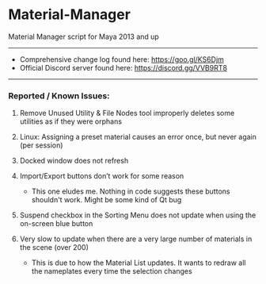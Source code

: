 # Material-Manager
Material Manager script for Maya 2013 and up

---

- Comprehensive change log found here: https://goo.gl/KS6Djm
- Official Discord server found here:  https://discord.gg/VVB9RT8

----

### Reported / Known Issues:

1.    Remove Unused Utility & File Nodes tool improperly deletes some utilities as if they were orphans

2.    Linux:  Assigning a preset material causes an error once, but never again (per session)

3.    Docked window does not refresh

4.    Import/Export buttons don’t work for some reason
        * This one eludes me.  Nothing in code suggests these buttons shouldn't work.  Might be some kind of Qt bug

5.    Suspend checkbox in the Sorting Menu does not update when using the on-screen blue button

6.    Very slow to update when there are a very large number of materials in the scene (over 200)
        * This is due to how the Material List updates.  It wants to redraw all the nameplates every time the selection changes
